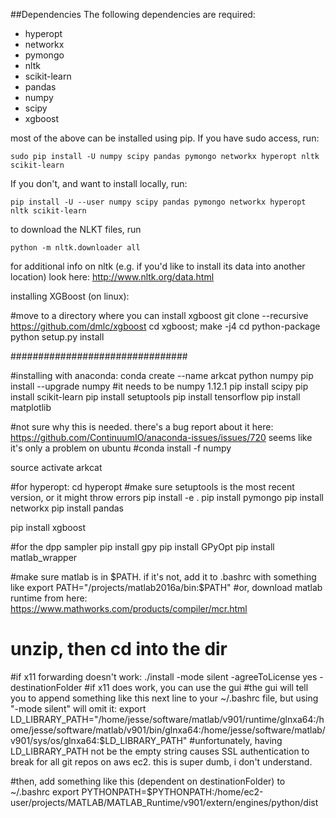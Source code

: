 ##Dependencies
The following dependencies are required:

* hyperopt
* networkx
* pymongo
* nltk
* scikit-learn
* pandas
* numpy
* scipy
* xgboost

most of the above can be installed using pip. If you have sudo access, run:

    sudo pip install -U numpy scipy pandas pymongo networkx hyperopt nltk scikit-learn

If you don't, and want to install locally, run:

    pip install -U --user numpy scipy pandas pymongo networkx hyperopt nltk scikit-learn

to download the NLKT files, run 

    python -m nltk.downloader all

for additional info on nltk (e.g. if you'd like to install its data into another location) look here: http://www.nltk.org/data.html


installing XGBoost (on linux):

#move to a directory where you can install xgboost
git clone --recursive https://github.com/dmlc/xgboost
cd xgboost; make -j4
cd python-package
python setup.py install


################################

#installing with anaconda:
conda create --name arkcat python numpy 
pip install --upgrade numpy #it needs to be numpy 1.12.1
pip install scipy 
pip install scikit-learn
pip install setuptools
pip install tensorflow
pip install matplotlib

#not sure why this is needed. there's a bug report about it here: https://github.com/ContinuumIO/anaconda-issues/issues/720 seems like it's only a problem on ubuntu
#conda install  -f  numpy

source activate arkcat

#for hyperopt:
cd hyperopt
#make sure setuptools is the most recent version, or it might throw errors
pip install -e .
pip install pymongo
pip install networkx
pip install pandas

pip install xgboost

#for the dpp sampler
pip install gpy
pip install GPyOpt
pip install matlab_wrapper

#make sure matlab is in $PATH. if it's not, add it to .bashrc with something like export PATH="/projects/matlab2016a/bin:$PATH"
#or, download matlab runtime from here: https://www.mathworks.com/products/compiler/mcr.html
# unzip, then cd into the dir
#if x11 forwarding doesn't work:
./install -mode silent -agreeToLicense yes -destinationFolder <folder>
#if x11 does work, you can use the gui
#the gui will tell you to append something like this next line to your ~/.bashrc file, but using "-mode silent" will omit it:
export LD_LIBRARY_PATH="/home/jesse/software/matlab/v901/runtime/glnxa64:/home/jesse/software/matlab/v901/bin/glnxa64:/home/jesse/software/matlab/v901/sys/os/glnxa64:$LD_LIBRARY_PATH"
#unfortunately, having LD_LIBRARY_PATH not be the empty string causes SSL authentication to break for all git repos on aws ec2. this is super dumb, i don't understand.


#then, add something like this (dependent on destinationFolder) to ~/.bashrc
export PYTHONPATH=$PYTHONPATH:/home/ec2-user/projects/MATLAB/MATLAB_Runtime/v901/extern/engines/python/dist

